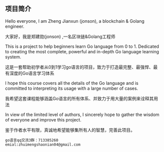 
## 项目简介

Hello everyone, I am Zheng Jianxun (jonson), a blockchain & Golang engineer.

大家好，我是郑建勋(jonson) ,一名区块链&Golang工程师

This is a project to help beginners learn Go language from 0 to 1. Dedicated to creating the most complete, powerful and in-depth Go language learning system. 

这是一套帮助初学者从0到1学习go语言的项目，致力于打造最完整、最强悍、最有深度的Go语言学习体系

I hope this course covers all the details of the Go language and is committed to interpreting its usage with a large number of cases.

我希望这套课程能够涵盖Go语言的所有体系、并致力于用大量的案例来诠释其用法

In view of the limited level of authors, I sincerely hope to gather the wisdom of everyone and improve this project.

鉴于作者水平有限，真诚地希望能够集所有人的智慧，完善此项目。
```
go语言qq交流3群：713385260
emial:zhuimengshaonian04@gmail.com
```
